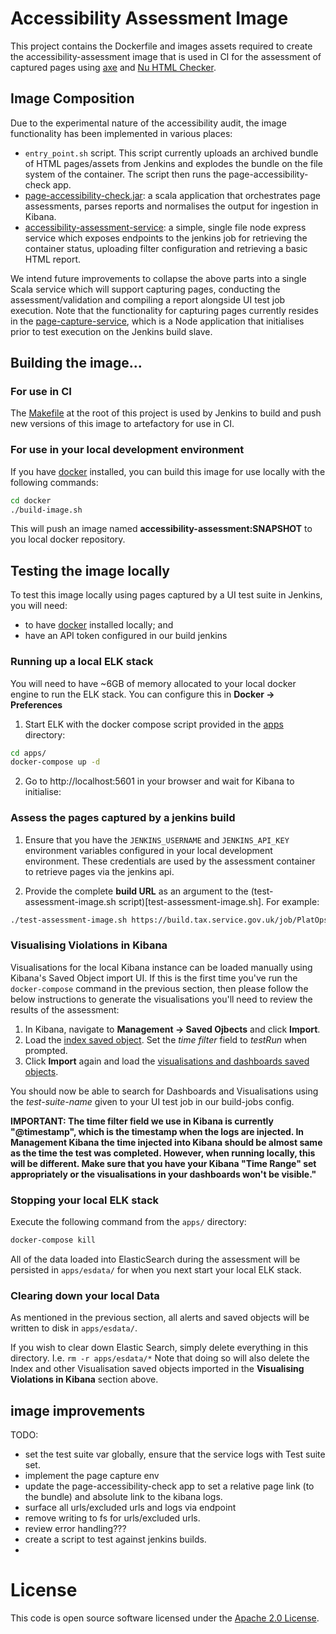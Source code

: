 # Accessibility Assessment Image
This project contains the Dockerfile and images assets required to create the accessibility-assessment image that is used in CI for the assessment of captured pages using [axe](https://www.deque.com/axe/) and [Nu HTML Checker](https://validator.github.io/validator/).

## Image Composition
Due to the experimental nature of the accessibility audit, the image functionality has been implemented in various places:
- `entry_point.sh` script.  This script currently uploads an archived bundle of HTML pages/assets from Jenkins and explodes the bundle on the file system of the container. The script then runs the page-accessibility-check  app.
- [page-accessibility-check.jar](https://github.com/hmrc/page-accessibility-check): a scala application that orchestrates page assessments, parses reports and normalises the output for ingestion in Kibana.
- [accessibility-assessment-service](docker/files/service/server.js): a simple, single file node express service which exposes endpoints to the jenkins job for retrieving the container status, uploading filter configuration and retrieving a basic HTML report.

We intend future improvements to collapse the above parts into a single Scala service which will support capturing pages, conducting the assessment/validation and compiling a report alongside UI test job execution.  Note that the functionality for capturing pages currently resides in the [page-capture-service](https://github.com/hmrc/page-capture-service), which is a Node application that initialises prior to test execution on the Jenkins build slave.

## Building the image...

### For use in CI
The [Makefile](Makefile) at the root of this project is used by Jenkins to build and push new versions of this image to artefactory for use in CI.

### For use in your local development environment
If you have [docker](https://docs.docker.com/install) installed, you can build this image for use locally with the following commands:
```bash
cd docker
./build-image.sh
```

This will push an image named **accessibility-assessment:SNAPSHOT** to you local docker repository.

## Testing the image locally
To test this image locally using pages captured by a UI test suite in Jenkins, you will need:
- to have [docker](https://docs.docker.com/install) installed locally; and
- have an API token configured in our build jenkins


### Running up a local ELK stack
You will need to have ~6GB of memory allocated to your local docker engine to run the ELK stack.  You can configure this in **Docker -> Preferences**

1. Start ELK with the docker compose script provided in the [apps](apps/) directory:
```bash
cd apps/
docker-compose up -d
```
2. Go to http://localhost:5601 in your browser and wait for Kibana to initialise:

### Assess the pages captured by a jenkins build


1. Ensure that you have the `JENKINS_USERNAME` and `JENKINS_API_KEY` environment variables configured in your local development environment.  These credentials are used by the assessment container to retrieve pages via the jenkins api.

2. Provide the complete **build URL** as an argument to the (test-assessment-image.sh script)[test-assessment-image.sh]. For example:

```bash
./test-assessment-image.sh https://build.tax.service.gov.uk/job/PlatOps/job/Examples/job/platops-example-a11y-test/2
```

### Visualising Violations in Kibana
Visualisations for the local Kibana instance can be loaded manually using Kibana's Saved Object import UI.  If this is the first time you've run the `docker-compose` command in the previous section, then please follow the below instructions to generate the visualisations you'll need to review the results of the assessment:

1. In Kibana, navigate to **Management -> Saved Ojbects** and click **Import**.
2. Load the [index saved object](apps/kibana/kibana-index-so.json).  Set the *time filter* field to *testRun* when prompted.
3. Click **Import** again and load the [visualisations and dashboards saved objects](apps/kibana/management-kibana-so.json).

You should now be able to search for Dashboards and Visualisations using the *test-suite-name* given to your UI test job in our build-jobs config.

**IMPORTANT: The time filter field we use in Kibana is currently "@timestamp", which is the timestamp when the logs are injected.
In Management Kibana the time injected into Kibana should be almost same as the time the test was completed. However, when running locally, this will be different. Make sure that you have your Kibana "Time Range" set appropriately or the visualisations in your dashboards won't be visible."**

### Stopping your local ELK stack
Execute the following command from the `apps/` directory:
```bash
docker-compose kill
```
All of the data loaded into ElasticSearch during the assessment will be persisted in `apps/esdata/` for when you next start your local ELK stack.

### Clearing down your local Data
As mentioned in the previous section, all alerts and saved objects will be written to disk in `apps/esdata/`.

If you wish to clear down Elastic Search, simply delete everything in this directory.  I.e. `rm -r apps/esdata/*` Note that doing so will also delete the Index and other Visualisation saved objects imported in the **Visualising Violations in Kibana** section above.

## image improvements
TODO:
- set the test suite var globally, ensure that the service logs with Test suite set.
- implement the page capture env
- update the page-accessibility-check app to set a relative page link (to the bundle) and absolute link to the kibana logs.
- surface all urls/excluded urls and logs via endpoint
- remove writing to fs for urls/excluded urls.
- review error handling???
- create a script to test against jenkins builds.
- 

# License
This code is open source software licensed under the [Apache 2.0 License]("http://www.apache.org/licenses/LICENSE-2.0.html").
